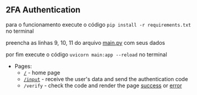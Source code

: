 ## 2FA Authentication

para o funcionamento execute o código `pip install -r requirements.txt` no terminal  

preencha as linhas 9, 10, 11 do arquivo [main.py](main.py) com seus dados  

por fim execute o código `uvicorn main:app --reload` no terminal  

- Pages:
    - [`/`](pages/home.html) - home page
    - [`/input`](pages/input.html) - receive the user's data and send the authentication code 
    - `/verify` - check the code and render the page [success](pages/succes.html) or [error](pages/error.html)
